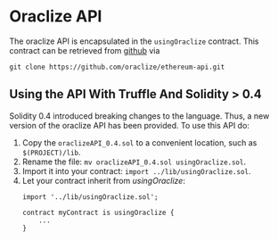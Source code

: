 # Oraclize API

The oraclize API is encapsulated in the `usingOraclize` contract. This contract
can be retrieved from [github](https://github.com/oraclize/ethereum-api) via

```
git clone https://github.com/oraclize/ethereum-api.git
```

## Using the API With Truffle And Solidity > 0.4
Solidity 0.4 introduced breaking changes to the language. Thus, a new version of
the oraclize API has been provided. To use this API do:

 1. Copy the `oraclizeAPI_0.4.sol` to a convenient location,
    such as `$(PROJECT)/lib`.
 1. Rename the file: `mv oraclizeAPI_0.4.sol usingOraclize.sol`.
 1. Import it into your contract: `import ../lib/usingOraclize.sol`.
 1. Let your contract inherit from *usingOraclize*:
    ```
    import '../lib/usingOraclize.sol';

    contract myContract is usingOraclize {
        ...
    }
    ```

